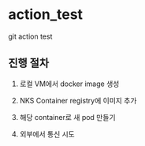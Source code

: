 # action_test
git action test


## 진행 절차
1. 로컬 VM에서 docker image 생성

2. NKS Container registry에 이미지 추가
3. 해당 container로 새 pod 만들기
4. 외부에서 통신 시도